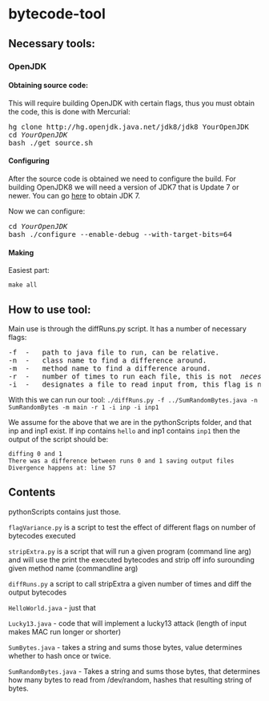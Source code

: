 # bytecode-tool

## Necessary tools:

### OpenJDK

#### Obtaining source code:
This will require building OpenJDK with certain flags, thus you must obtain the code, this is done with Mercurial:

<pre>
hg clone http://hg.openjdk.java.net/jdk8/jdk8 YourOpenJDK 
cd <i>YourOpenJDK</i> 
bash ./get_source.sh
</pre>

#### Configuring
After the source code is obtained we need to configure the build. For building OpenJDK8 we will need a version of JDK7 that is Update 7 or newer. You can go [here](http://www.oracle.com/technetwork/java/javase/downloads/index.html) to obtain JDK 7. 

Now we can configure:
<pre>
cd <i>YourOpenJDK</i>
bash ./configure --enable-debug --with-target-bits=64
</pre>

#### Making
Easiest part:

```
make all
```

## How to use tool:

Main use is through the diffRuns.py script. It has a number of necessary flags: 
<pre>
-f  -   path to java file to run, can be relative.
-n  -   class name to find a difference around.
-m  -   method name to find a difference around.
-r  -   number of times to run each file, this is not <i> necessary</i> but encouraged, without it each file will be run 20 times!
-i  -   designates a file to read input from, this flag is needed before each filename!
</pre>

With this we can run our tool:
`./diffRuns.py -f ../SumRandomBytes.java -n SumRandomBytes -m main -r 1 -i inp -i inp1`

We assume for the above that we are in the pythonScripts folder, and that inp and inp1 exist. If inp contains `hello` and inp1 contains `inp1` then the output of the script should be: 
```
diffing 0 and 1
There was a difference between runs 0 and 1 saving output files
Divergence happens at: line 57
```

## Contents
pythonScripts contains just those.

`flagVariance.py` is a script to test the effect of different flags on number of bytecodes executed

`stripExtra.py` is a script that will run a given program (command line arg) and will use the print the executed bytecodes and strip off info surounding given method name (commandline arg)

`diffRuns.py` a script to call stripExtra a given number of times and diff the output bytecodes

`HelloWorld.java` - just that

`Lucky13.java` - code that will implement a lucky13 attack (length of input makes MAC run longer or shorter)

`SumBytes.java` - takes a string and sums those bytes, value determines whether to hash once or twice.

`SumRandomBytes.java` - Takes a string and sums those bytes, that determines how many bytes to read from /dev/random, hashes that resulting string of bytes.
